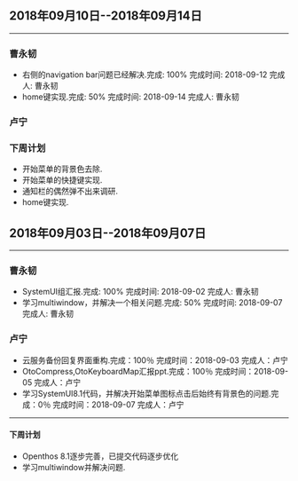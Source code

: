 ## 2018年09月10日--2018年09月14日
***
### 曹永韧
  - 右侧的navigation bar问题已经解决.完成: 100% 完成时间: 2018-09-12 完成人: 曹永韧
  - home键实现.完成: 50% 完成时间: 2018-09-14 完成人: 曹永韧

### 卢宁

### 下周计划
  - 开始菜单的背景色去除.
  - 开始菜单的快捷键实现.
  - 通知栏的偶然弹不出来调研.
  - home键实现.

## 2018年09月03日--2018年09月07日
***
### 曹永韧
  - SystemUI组汇报.完成: 100% 完成时间: 2018-09-02 完成人: 曹永韧
  - 学习multiwindow，并解决一个相关问题.完成: 50% 完成时间: 2018-09-07 完成人: 曹永韧

### 卢宁  
  - 云服务备份回复界面重构.完成：100％ 完成时间：2018-09-03 完成人：卢宁
  - OtoCompress,OtoKeyboardMap汇报ppt.完成：100％ 完成时间：2018-09-05 完成人：卢宁
  - 学习SystemUI8.1代码，并解决开始菜单图标点击后始终有背景色的问题.完成：0％ 完成时间：2018-09-07 完成人：卢宁

***
#### 下周计划
  - Openthos 8.1逐步完善，已提交代码逐步优化
  - 学习multiwindow并解决问题.

